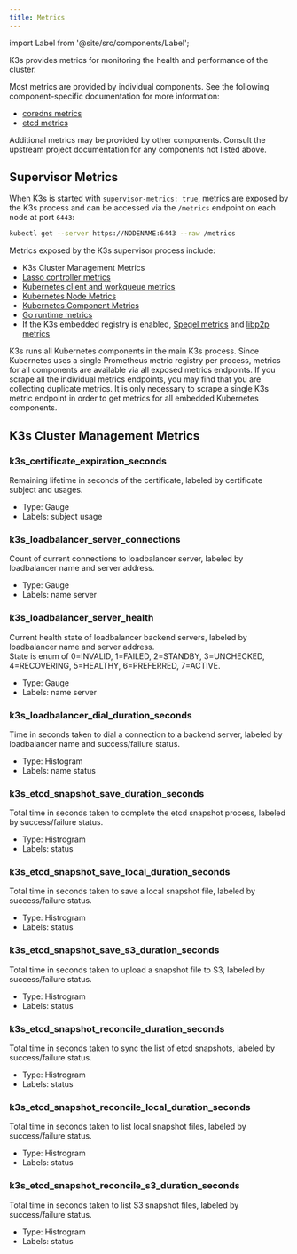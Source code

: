 ```yaml
---
title: Metrics
---
```


import Label from '@site/src/components/Label';

K3s provides metrics for monitoring the health and performance of the cluster.

Most metrics are provided by individual components. See the following component-specific documentation for more information:
* [coredns metrics](https://coredns.io/plugins/metrics/)
* [etcd metrics](https://etcd.io/docs/v3.5/metrics/)

Additional metrics may be provided by other components. Consult the upstream project documentation for any components not listed above.

## Supervisor Metrics

When K3s is started with `supervisor-metrics: true`, metrics are exposed by the K3s process and can be accessed via the `/metrics` endpoint on each node at port `6443`:

```sh
kubectl get --server https://NODENAME:6443 --raw /metrics
```

Metrics exposed by the K3s supervisor process include:
* K3s Cluster Management Metrics
* [Lasso controller metrics](https://github.com/rancher/lasso/blob/main/README.md#lasso-controller)
* [Kubernetes client and workqueue metrics](https://github.com/kubernetes/client-go/blob/master/README.md)
* [Kubernetes Node Metrics](https://kubernetes.io/docs/reference/instrumentation/node-metrics/)
* [Kubernetes Component Metrics](https://kubernetes.io/docs/reference/instrumentation/metrics/)
* [Go runtime metrics](https://pkg.go.dev/runtime/metrics#hdr-Supported_metrics)
* If the K3s embedded registry is enabled, [Spegel metrics](https://spegel.dev/docs/metrics/) and [libp2p metrics](https://github.com/libp2p/go-libp2p/blob/master/README.md)

K3s runs all Kubernetes components in the main K3s process.
Since Kubernetes uses a single Prometheus metric registry per process, metrics for all components are available via all exposed metrics endpoints.
If you scrape all the individual metrics endpoints, you may find that you are collecting duplicate metrics.
It is only necessary to scrape a single K3s metric endpoint in order to get metrics for all embedded Kubernetes components.

## K3s Cluster Management Metrics

### k3s_certificate_expiration_seconds

Remaining lifetime in seconds of the certificate, labeled by certificate subject and usages.
- Type: Gauge
- Labels: <Label>subject</Label> <Label>usage</Label>

### k3s_loadbalancer_server_connections

Count of current connections to loadbalancer server, labeled by loadbalancer name and server address.
- Type: Gauge
- Labels: <Label>name</Label> <Label>server</Label>

### k3s_loadbalancer_server_health

Current health state of loadbalancer backend servers, labeled by loadbalancer name and server address.  
State is enum of 0=INVALID, 1=FAILED, 2=STANDBY, 3=UNCHECKED, 4=RECOVERING, 5=HEALTHY, 6=PREFERRED, 7=ACTIVE.
- Type: Gauge
- Labels: <Label>name</Label> <Label>server</Label>

### k3s_loadbalancer_dial_duration_seconds

Time in seconds taken to dial a connection to a backend server, labeled by loadbalancer name and success/failure status.
- Type: Histogram
- Labels: <Label>name</Label> <Label>status</Label>

### k3s_etcd_snapshot_save_duration_seconds

Total time in seconds taken to complete the etcd snapshot process, labeled by success/failure status.
- Type: Histrogram
- Labels: <Label>status</Label>

### k3s_etcd_snapshot_save_local_duration_seconds

Total time in seconds taken to save a local snapshot file, labeled by success/failure status.
- Type: Histrogram
- Labels: <Label>status</Label>

### k3s_etcd_snapshot_save_s3_duration_seconds

Total time in seconds taken to upload a snapshot file to S3, labeled by success/failure status.
- Type: Histrogram
- Labels: <Label>status</Label>

### k3s_etcd_snapshot_reconcile_duration_seconds

Total time in seconds taken to sync the list of etcd snapshots, labeled by success/failure status.
- Type: Histrogram
- Labels: <Label>status</Label>

### k3s_etcd_snapshot_reconcile_local_duration_seconds

Total time in seconds taken to list local snapshot files, labeled by success/failure status.
- Type: Histrogram
- Labels: <Label>status</Label>

### k3s_etcd_snapshot_reconcile_s3_duration_seconds

Total time in seconds taken to list S3 snapshot files, labeled by success/failure status.
- Type: Histrogram
- Labels: <Label>status</Label>
